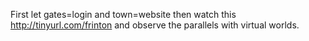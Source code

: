 First let gates=login and town=website then watch this http://tinyurl.com/frinton and observe the parallels with virtual worlds.